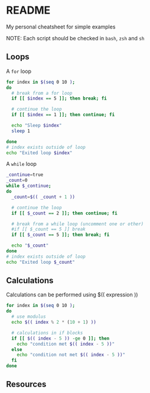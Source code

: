 # README

My personal cheatsheet for simple examples  

NOTE: Each script should be checked in `bash`, `zsh` and `sh`  

## Loops

A `for` loop

```sh
for index in $(seq 0 10 ); 
do
  # break from a for loop
  if [[ $index == 5 ]]; then break; fi

  # continue the loop
  if [[ $index == 1 ]]; then continue; fi

  echo "Sleep $index"
  sleep 1

done
# index exists outside of loop
echo "Exited loop $index"
```

A `while` loop

```sh
_continue=true
_count=0
while $_continue; 
do
  _count=$(( _count + 1 ))

  # continue the loop
  if [[ $_count == 2 ]]; then continue; fi

  # break from a while loop (uncomment one or other)
  #if [[ $_count == 5 ]] break
  if [[ $_count == 5 ]]; then break; fi

  echo "$_count"
done
# index exists outside of loop
echo "Exited loop $_count"
```

## Calculations

Calculations can be performed using $(( expression ))  

```sh
for index in $(seq 0 10 ); 
do
  # use modulus
  echo $(( index % 2 * (10 + 1) ))

  # calculations in if blocks
  if [[ $(( index - 5 )) -ge 0 ]]; then
    echo "condition met $(( index - 5 ))"
  else
    echo "condition not met $(( index - 5 ))"
  fi
done
```

## Resources

